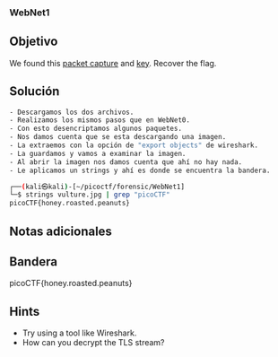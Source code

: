 ### WebNet1
## Objetivo

We found this [packet capture](https://jupiter.challenges.picoctf.org/static/fbf98e695555a2a48fe42c9a245de376/capture.pcap) and [key](https://jupiter.challenges.picoctf.org/static/fbf98e695555a2a48fe42c9a245de376/picopico.key). Recover the flag.
## Solución
```bash
- Descargamos los dos archivos.
- Realizamos los mismos pasos que en WebNet0.
- Con esto desencriptamos algunos paquetes.
- Nos damos cuenta que se esta descargando una imagen.
- La extraemos con la opción de "export objects" de wireshark.
- La guardamos y vamos a examinar la imagen.
- Al abrir la imagen nos damos cuenta que ahí no hay nada.
- Le aplicamos un strings y ahí es donde se encuentra la bandera.

┌──(kali㉿kali)-[~/picoctf/forensic/WebNet1]
└─$ strings vulture.jpg | grep "picoCTF"
picoCTF{honey.roasted.peanuts}
```
## Notas adicionales

## Bandera

picoCTF{honey.roasted.peanuts}
## Hints

- Try using a tool like Wireshark.
- How can you decrypt the TLS stream?